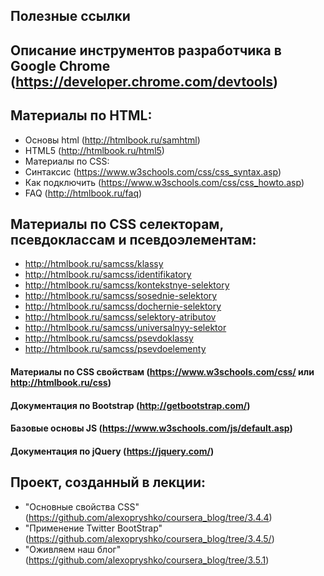 ## Полезные ссылки
## Описание инструментов разработчика в Google Chrome (https://developer.chrome.com/devtools)

## Материалы по HTML:
* Основы html (http://htmlbook.ru/samhtml)
* HTML5 (http://htmlbook.ru/html5)
* Материалы по CSS:
* Синтаксис (https://www.w3schools.com/css/css_syntax.asp)
* Как подключить (https://www.w3schools.com/css/css_howto.asp)
* FAQ (http://htmlbook.ru/faq)
## Материалы по CSS селекторам, псевдоклассам и псевдоэлементам:
* http://htmlbook.ru/samcss/klassy
* http://htmlbook.ru/samcss/identifikatory
* http://htmlbook.ru/samcss/kontekstnye-selektory
* http://htmlbook.ru/samcss/sosednie-selektory
* http://htmlbook.ru/samcss/dochernie-selektory
* http://htmlbook.ru/samcss/selektory-atributov
* http://htmlbook.ru/samcss/universalnyy-selektor
* http://htmlbook.ru/samcss/psevdoklassy
* http://htmlbook.ru/samcss/psevdoelementy
#### Материалы по CSS свойствам (https://www.w3schools.com/css/ или http://htmlbook.ru/css)
#### Документация по Bootstrap (http://getbootstrap.com/)
#### Базовые основы JS (https://www.w3schools.com/js/default.asp)
#### Документация по jQuery (https://jquery.com/)
## Проект, созданный в лекции:
* "Основные свойства CSS" (https://github.com/alexopryshko/coursera_blog/tree/3.4.4)
* "Применение Twitter BootStrap" (https://github.com/alexopryshko/coursera_blog/tree/3.4.5/)
* "Оживляем наш блог" (https://github.com/alexopryshko/coursera_blog/tree/3.5.1)
